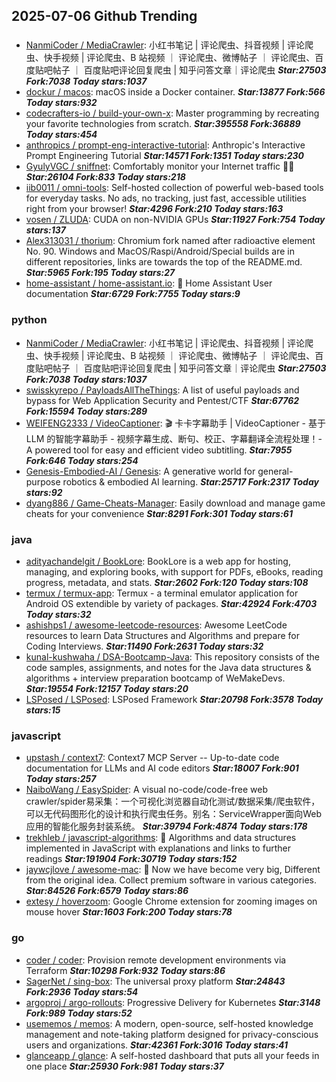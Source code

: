 ## 2025-07-06 Github Trending

### 
* [NanmiCoder / MediaCrawler](https://github.com/NanmiCoder/MediaCrawler): 小红书笔记 | 评论爬虫、抖音视频 | 评论爬虫、快手视频 | 评论爬虫、B 站视频 ｜ 评论爬虫、微博帖子 ｜ 评论爬虫、百度贴吧帖子 ｜ 百度贴吧评论回复爬虫 | 知乎问答文章｜评论爬虫 ***Star:27503 Fork:7038 Today stars:1037***
* [dockur / macos](https://github.com/dockur/macos): macOS inside a Docker container. ***Star:13877 Fork:566 Today stars:932***
* [codecrafters-io / build-your-own-x](https://github.com/codecrafters-io/build-your-own-x): Master programming by recreating your favorite technologies from scratch. ***Star:395558 Fork:36889 Today stars:454***
* [anthropics / prompt-eng-interactive-tutorial](https://github.com/anthropics/prompt-eng-interactive-tutorial): Anthropic's Interactive Prompt Engineering Tutorial ***Star:14571 Fork:1351 Today stars:230***
* [GyulyVGC / sniffnet](https://github.com/GyulyVGC/sniffnet): Comfortably monitor your Internet traffic 🕵️‍♂️ ***Star:26104 Fork:833 Today stars:218***
* [iib0011 / omni-tools](https://github.com/iib0011/omni-tools): Self-hosted collection of powerful web-based tools for everyday tasks. No ads, no tracking, just fast, accessible utilities right from your browser! ***Star:4296 Fork:210 Today stars:163***
* [vosen / ZLUDA](https://github.com/vosen/ZLUDA): CUDA on non-NVIDIA GPUs ***Star:11927 Fork:754 Today stars:137***
* [Alex313031 / thorium](https://github.com/Alex313031/thorium): Chromium fork named after radioactive element No. 90. Windows and MacOS/Raspi/Android/Special builds are in different repositories, links are towards the top of the README.md. ***Star:5965 Fork:195 Today stars:27***
* [home-assistant / home-assistant.io](https://github.com/home-assistant/home-assistant.io): 📘 Home Assistant User documentation ***Star:6729 Fork:7755 Today stars:9***

### python
* [NanmiCoder / MediaCrawler](https://github.com/NanmiCoder/MediaCrawler): 小红书笔记 | 评论爬虫、抖音视频 | 评论爬虫、快手视频 | 评论爬虫、B 站视频 ｜ 评论爬虫、微博帖子 ｜ 评论爬虫、百度贴吧帖子 ｜ 百度贴吧评论回复爬虫 | 知乎问答文章｜评论爬虫 ***Star:27503 Fork:7038 Today stars:1037***
* [swisskyrepo / PayloadsAllTheThings](https://github.com/swisskyrepo/PayloadsAllTheThings): A list of useful payloads and bypass for Web Application Security and Pentest/CTF ***Star:67762 Fork:15594 Today stars:289***
* [WEIFENG2333 / VideoCaptioner](https://github.com/WEIFENG2333/VideoCaptioner): 🎬 卡卡字幕助手 | VideoCaptioner - 基于 LLM 的智能字幕助手 - 视频字幕生成、断句、校正、字幕翻译全流程处理！- A powered tool for easy and efficient video subtitling. ***Star:7955 Fork:646 Today stars:254***
* [Genesis-Embodied-AI / Genesis](https://github.com/Genesis-Embodied-AI/Genesis): A generative world for general-purpose robotics & embodied AI learning. ***Star:25717 Fork:2317 Today stars:92***
* [dyang886 / Game-Cheats-Manager](https://github.com/dyang886/Game-Cheats-Manager): Easily download and manage game cheats for your convenience ***Star:8291 Fork:301 Today stars:61***

### java
* [adityachandelgit / BookLore](https://github.com/adityachandelgit/BookLore): BookLore is a web app for hosting, managing, and exploring books, with support for PDFs, eBooks, reading progress, metadata, and stats. ***Star:2602 Fork:120 Today stars:108***
* [termux / termux-app](https://github.com/termux/termux-app): Termux - a terminal emulator application for Android OS extendible by variety of packages. ***Star:42924 Fork:4703 Today stars:32***
* [ashishps1 / awesome-leetcode-resources](https://github.com/ashishps1/awesome-leetcode-resources): Awesome LeetCode resources to learn Data Structures and Algorithms and prepare for Coding Interviews. ***Star:11490 Fork:2631 Today stars:32***
* [kunal-kushwaha / DSA-Bootcamp-Java](https://github.com/kunal-kushwaha/DSA-Bootcamp-Java): This repository consists of the code samples, assignments, and notes for the Java data structures & algorithms + interview preparation bootcamp of WeMakeDevs. ***Star:19554 Fork:12157 Today stars:20***
* [LSPosed / LSPosed](https://github.com/LSPosed/LSPosed): LSPosed Framework ***Star:20798 Fork:3578 Today stars:15***

### javascript
* [upstash / context7](https://github.com/upstash/context7): Context7 MCP Server -- Up-to-date code documentation for LLMs and AI code editors ***Star:18007 Fork:901 Today stars:257***
* [NaiboWang / EasySpider](https://github.com/NaiboWang/EasySpider): A visual no-code/code-free web crawler/spider易采集：一个可视化浏览器自动化测试/数据采集/爬虫软件，可以无代码图形化的设计和执行爬虫任务。别名：ServiceWrapper面向Web应用的智能化服务封装系统。 ***Star:39794 Fork:4874 Today stars:178***
* [trekhleb / javascript-algorithms](https://github.com/trekhleb/javascript-algorithms): 📝 Algorithms and data structures implemented in JavaScript with explanations and links to further readings ***Star:191904 Fork:30719 Today stars:152***
* [jaywcjlove / awesome-mac](https://github.com/jaywcjlove/awesome-mac):  Now we have become very big, Different from the original idea. Collect premium software in various categories. ***Star:84526 Fork:6579 Today stars:86***
* [extesy / hoverzoom](https://github.com/extesy/hoverzoom): Google Chrome extension for zooming images on mouse hover ***Star:1603 Fork:200 Today stars:78***

### go
* [coder / coder](https://github.com/coder/coder): Provision remote development environments via Terraform ***Star:10298 Fork:932 Today stars:86***
* [SagerNet / sing-box](https://github.com/SagerNet/sing-box): The universal proxy platform ***Star:24843 Fork:2936 Today stars:54***
* [argoproj / argo-rollouts](https://github.com/argoproj/argo-rollouts): Progressive Delivery for Kubernetes ***Star:3148 Fork:989 Today stars:52***
* [usememos / memos](https://github.com/usememos/memos): A modern, open-source, self-hosted knowledge management and note-taking platform designed for privacy-conscious users and organizations. ***Star:42361 Fork:3016 Today stars:41***
* [glanceapp / glance](https://github.com/glanceapp/glance): A self-hosted dashboard that puts all your feeds in one place ***Star:25930 Fork:981 Today stars:37***

